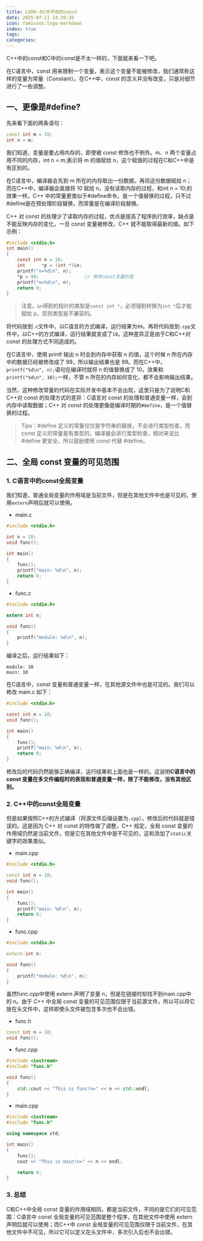 ```yaml
---
title: LV09-与C中不同的const
date: 2025-07-11 14:39:39
icon: famicons:logo-markdown
index: true
tags:
categories:
---
```


C++中的const和C中的const是不太一样的，下面就来看一下吧。

<!-- more -->


在C语言中，const  用来限制一个变量，表示这个变量不能被修改，我们通常称这样的变量为常量（Constant）。在C++中，const 的含义并没有改变，只是对细节进行了一些调整。

## 一、更像是#define?

先来看下面的两条语句：

```c++
const int m = 10;
int n = m;
```

我们知道，变量是要占用内存的，即使被 const 修饰也不例外。m、n 两个变量占用不同的内存，int n = m;表示将 m 的值赋给 n，这个赋值的过程在C和C++中是有区别的。

在C语言中，编译器会先到 m 所在的内存取出一份数据，再将这份数据赋给 n；而在C++中，编译器会直接将 10 赋给 n，没有读取内存的过程，和int n = 10;的效果一样。C++ 中的常量更类似于#define命令，是一个值替换的过程，只不过#define是在预处理阶段替换，而常量是在编译阶段替换。

C++ 对 const 的处理少了读取内存的过程，优点是提高了程序执行效率，缺点是不能反映内存的变化，一旦 const 变量被修改，C++ 就不能取得最新的值。如下示例：

```c
#include <stdio.h>
int main()
{
    const int n = 10;
    int      *p = (int *)&n;
    printf("n=%d\n", n);
    *p = 99;                 // 修改const变量的值
    printf("n=%d\n", n);
    return 0;
}

```

> 注意，`&n`得到的指针的类型是`const int *`，必须强制转换为`int *`后才能赋给 p，否则类型是不兼容的。

将代码放到`.c`文件中，以C语言的方式编译，运行结果为`99`。再将代码放到`.cpp`文件中，以C++的方式编译，运行结果就变成了`10`。这种差异正是由于C和C++对 const 的处理方式不同造成的。

在C语言中，使用 printf 输出 n 时会到内存中获取 n 的值，这个时候 n 所在内存中的数据已经被修改成了 99，所以输出结果也是 99。而在C++中，`printf("%d\n", n);`语句在编译时就将 n 的值替换成了 10，效果和`printf("%d\n", 10);`一样，不管 n 所在的内存如何变化，都不会影响输出结果。

当然，这种修改常量的代码在实际开发中基本不会出现，这里只是为了说明C和C++对 const 的处理方式的差异：C语言对 const 的处理和普通变量一样，会到内存中读取数据；C++ 对 const 的处理更像是编译时期的`#define`，是一个值替换的过程。

>Tips：#define 定义的常量仅仅是字符串的替换，不会进行类型检查，而 const 定义的常量是有类型的，编译器会进行类型检查，相对来说比 #define 更安全，所以鼓励使用 const 代替 #define。

## 二、全局 const 变量的可见范围

### 1. C语言中的const全局变量

我们知道，普通全局变量的作用域是当前文件，但是在其他文件中也是可见的，使用`extern`声明后就可以使用。

- main.c

```c
#include <stdio.h>

int n = 10;
void func();

int main()
{
    func();
    printf("main: %d\n", n);
    return 0;
}
```

- func.c

```c
#include <stdio.h>

extern int n;

void func()
{
    printf("module: %d\n", n);
}
```

编译之后，运行结果如下：

```shell
module: 10
main: 10
```

在C语言中，const 变量和普通变量一样，在其他源文件中也是可见的。我们可以修改 main.c 如下：

```c
#include <stdio.h>

const int n = 10;
void func();

int main()
{
    func();
    printf("main: %d\n", n);
    return 0;
}
```

修改后的代码仍然能够正确编译，运行结果和上面也是一样的。这说明**C语言中的 const 变量在多文件编程时的表现和普通变量一样，除了不能修改，没有其他区别。**

### 2. C++中的const全局变量

但是如果按照C++的方式编译（将源文件后缀设置为`.cpp`），修改后的代码就是错误的。这是因为 C++ 对 const 的特性做了调整，C++ 规定，全局 const 变量的作用域仍然是当前文件，但是它在其他文件中是不可见的，这和添加了`static`关键字的效果类似。

- main.cpp

```c++
#include <stdio.h>

const int n = 10;
void func();

int main()
{
    func();
    printf("main: %d\n", n);
    return 0;
}
```

- func.cpp

```c++
#include <stdio.h>

extern int n;

void func()
{
    printf("module: %d\n", n);
}
```

虽然func.cpp中使用 extern 声明了变量 n，但是在链接时却找不到main.cpp中的 n。由于 C++ 中全局 const 变量的可见范围仅限于当前源文件，所以可以将它放在头文件中，这样即使头文件被包含多次也不会出错。

- func.h

```c++
const int n = 10;
void func();
```

- func.cpp

```c++
#include <iostream>
#include "func.h"

void func()
{
    std::cout << "This is func!n=" << n << std::endl;
}
```

- main.cpp

```c++
#include <iostream>
#include "func.h"

using namespace std;

int main()
{
    func();
    cout << "This is main!n=" << n << endl;

    return 0;
}
```

### 3. 总结

C和C++中全局 const 变量的作用域相同，都是当前文件，不同的是它们的可见范围：C语言中 const 全局变量的可见范围是整个程序，在其他文件中使用 extern 声明后就可以使用；而C++中 const 全局变量的可见范围仅限于当前文件，在其他文件中不可见，所以它可以定义在头文件中，多次引入后也不会出错。
